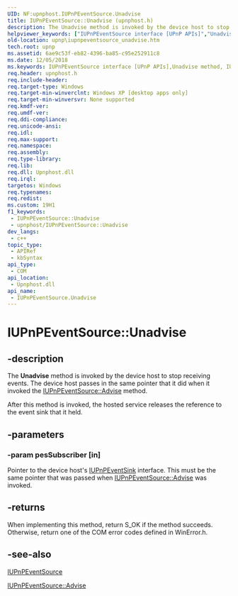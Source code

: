 ```yaml
---
UID: NF:upnphost.IUPnPEventSource.Unadvise
title: IUPnPEventSource::Unadvise (upnphost.h)
description: The Unadvise method is invoked by the device host to stop receiving events. The device host passes in the same pointer that it did when it invoked the IUPnPEventSource::Advise method.
helpviewer_keywords: ["IUPnPEventSource interface [UPnP APIs]","Unadvise method","IUPnPEventSource.Unadvise","IUPnPEventSource::Unadvise","Unadvise","Unadvise method [UPnP APIs]","Unadvise method [UPnP APIs]","IUPnPEventSource interface","_upnp_iupnpeventsource_unadvise","upnp.iupnpeventsource_unadvise","upnphost/IUPnPEventSource::Unadvise"]
old-location: upnp\iupnpeventsource_unadvise.htm
tech.root: upnp
ms.assetid: 6ae9c53f-eb82-4396-ba85-c95e252911c8
ms.date: 12/05/2018
ms.keywords: IUPnPEventSource interface [UPnP APIs],Unadvise method, IUPnPEventSource.Unadvise, IUPnPEventSource::Unadvise, Unadvise, Unadvise method [UPnP APIs], Unadvise method [UPnP APIs],IUPnPEventSource interface, _upnp_iupnpeventsource_unadvise, upnp.iupnpeventsource_unadvise, upnphost/IUPnPEventSource::Unadvise
req.header: upnphost.h
req.include-header: 
req.target-type: Windows
req.target-min-winverclnt: Windows XP [desktop apps only]
req.target-min-winversvr: None supported
req.kmdf-ver: 
req.umdf-ver: 
req.ddi-compliance: 
req.unicode-ansi: 
req.idl: 
req.max-support: 
req.namespace: 
req.assembly: 
req.type-library: 
req.lib: 
req.dll: Upnphost.dll
req.irql: 
targetos: Windows
req.typenames: 
req.redist: 
ms.custom: 19H1
f1_keywords:
 - IUPnPEventSource::Unadvise
 - upnphost/IUPnPEventSource::Unadvise
dev_langs:
 - c++
topic_type:
 - APIRef
 - kbSyntax
api_type:
 - COM
api_location:
 - Upnphost.dll
api_name:
 - IUPnPEventSource.Unadvise
---
```


# IUPnPEventSource::Unadvise


## -description

The 
<b>Unadvise</b> method is invoked by the device host to stop receiving events. The device host passes in the same pointer that it did when it invoked the 
<a href="/windows/desktop/api/upnphost/nf-upnphost-iupnpeventsource-advise">IUPnPEventSource::Advise</a> method.

After this method is invoked, the hosted service releases the reference to the event sink that it held.

## -parameters

### -param pesSubscriber [in]

Pointer to the device host's 
<a href="/windows/desktop/api/upnphost/nn-upnphost-iupnpeventsink">IUPnPEventSink</a> interface. This must be the same pointer that was passed when 
<a href="/windows/desktop/api/upnphost/nf-upnphost-iupnpeventsource-advise">IUPnPEventSource::Advise</a> was invoked.

## -returns

When implementing this method, return S_OK if the method succeeds. Otherwise, return one of the COM error codes defined in WinError.h.

## -see-also

<a href="/windows/desktop/api/upnphost/nn-upnphost-iupnpeventsource">IUPnPEventSource</a>



<a href="/windows/desktop/api/upnphost/nf-upnphost-iupnpeventsource-advise">IUPnPEventSource::Advise</a>